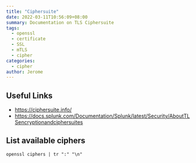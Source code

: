 ```yaml
---
title: "Ciphersuite"
date: 2022-03-11T10:56:09+08:00
summary: Documentation on TLS Ciphersuite
tags:
  - openssl
  - certificate
  - SSL
  - mTLS
  - cipher
categories:
  - cipher
author: Jerome
---
```



## Useful Links

* https://ciphersuite.info/
* https://docs.splunk.com/Documentation/Splunk/latest/Security/AboutTLSencryptionandciphersuites


## List available ciphers

```shell
openssl ciphers | tr ":" "\n"
```

